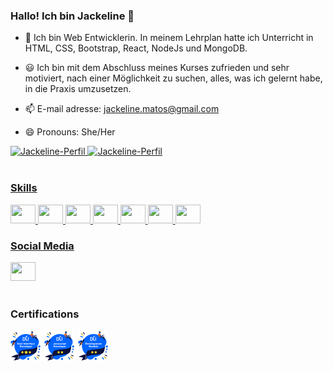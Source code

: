 ### Hallo! Ich bin Jackeline 👋

- 🌱 Ich bin Web Entwicklerin. In meinem Lehrplan hatte ich Unterricht in HTML, CSS, Bootstrap, React, NodeJs und MongoDB.
- :smiley: Ich bin mit dem Abschluss meines Kurses zufrieden und sehr motiviert, nach einer Möglichkeit zu suchen, alles, was ich gelernt habe, in die Praxis umzusetzen.

- 📫 E-mail adresse: jackeline.matos@gmail.com
- 😄 Pronouns: She/Her


<div style="display: inline_block">
<a href="git@github.com:Jackeline-Matos/Jackeline-Matos.git">
<img height="180em" src= "https://github-readme-stats-git-master-jackeline-matos.vercel.app/api?username=Jackeline-Matos&show_icons=false&theme=nightowl&include_all_commits=false&count_private=false" alt="Jackeline-Perfil">
<img height="150em" src= "https://github-readme-stats-git-master-jackeline-matos.vercel.app/api/top-langs/?username=Jackeline-Matos&layout=compact&langs_count=16&theme=nightowl"
 alt="Jackeline-Perfil">
</div><br>
  
### Skills
<div style="display: inline_block">
<img  height="30" width= "40"  src="https://cdn.jsdelivr.net/gh/devicons/devicon/icons/html5/html5-original.svg" />
<img  height="30" width= "40" src="https://cdn.jsdelivr.net/gh/devicons/devicon/icons/css3/css3-original.svg" />
<img  height="30" width= "40" src="https://cdn.jsdelivr.net/gh/devicons/devicon/icons/bootstrap/bootstrap-original.svg" />
 <img height="30" width= "40" src="https://cdn.jsdelivr.net/gh/devicons/devicon/icons/javascript/javascript-plain.svg" />
<img  height="30" width= "40" src="https://cdn.jsdelivr.net/gh/devicons/devicon/icons/react/react-original.svg" />
<img  height="30" width= "40" src="https://cdn.jsdelivr.net/gh/devicons/devicon/icons/nodejs/nodejs-original.svg" />
<img  height="30" width= "40" src="https://cdn.jsdelivr.net/gh/devicons/devicon/icons/mongodb/mongodb-original-wordmark.svg" />

</div>

### Social Media

<div>
<a href="http://www.linkedin.com/in/jackeline-matos-silva" target="_blank" rel="noopener noreferrer"><img height="30" width= "40" src="https://cdn.jsdelivr.net/gh/devicons/devicon/icons/linkedin/linkedin-original.svg" /></a>
</div><br>
  
  
### Certifications
<div style="display: inline_block"> 
<a href="https://eu.badgr.com/public/assertions/8bPwXh0cT7aVUluAnpTsWg"><img width= "50"src="/img/ui.png"></a>
<a href="https://eu.badgr.com/public/assertions/lKQ0gVthRw-nfwl4gK1tcw"><img width= "50"src="/img/js.png"></a>
<a href="https://eu.badgr.com/public/assertions/G-2G_K8IS6WeUFK4iHkTpw"><img width= "50" src="/img/dnewb.png"></a>
</div>
